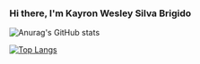 ### Hi there, I'm Kayron Wesley Silva Brigido

![Anurag's GitHub stats](https://github-readme-stats.vercel.app/api?username=KayronWesley&show_icons=true&theme=radical)

[![Top Langs](https://github-readme-stats.vercel.app/api/top-langs/?username=KayronWesley&layout=compact&theme=radical)](https://github.com/KayronWesley/github-readme-stats)


